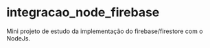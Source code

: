 # integracao_node_firebase

Mini projeto de estudo da implementação do firebase/firestore com o NodeJs.

